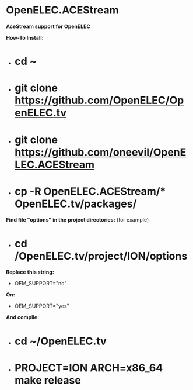 OpenELEC.ACEStream
=================

**AceStream support for OpenELEC**

**How-To Install:**
* # cd ~
* # git clone https://github.com/OpenELEC/OpenELEC.tv
* # git clone https://github.com/oneevil/OpenELEC.ACEStream
* # cp -R OpenELEC.ACEStream/* OpenELEC.tv/packages/

**Find file "options" in the project directories:** (for example)
* # cd /OpenELEC.tv/project/ION/options

**Replace this string:**
* OEM_SUPPORT="no"

**On:**
* OEM_SUPPORT="yes"

**And compile:**
* # cd ~/OpenELEC.tv
* # PROJECT=ION ARCH=x86_64 make release
